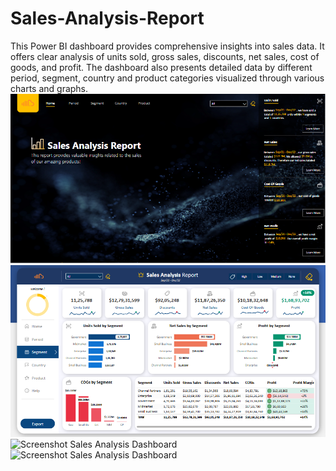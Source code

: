 # Sales-Analysis-Report
This Power BI dashboard provides comprehensive insights into sales data. It offers clear analysis of units sold, gross sales, discounts, net sales, cost of goods, and profit. The dashboard also presents detailed data by different period, segment, country and product categories visualized through various charts and graphs.
![Screenshot Sales Analysis Dashboard](https://github.com/alwintom96/Sales-Analysis-Report/blob/main/Home%20Page.png)
![Screenshot Sales Analysis Dashboard](https://github.com/alwintom96/Sales-Analysis-Report/blob/main/Sales%20Analysis%20page.png)
![Screenshot Sales Analysis Dashboard]()
![Screenshot Sales Analysis Dashboard]()

